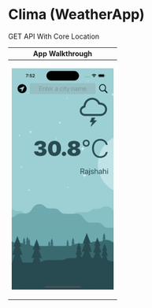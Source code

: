 # Clima (WeatherApp)
GET API With Core Location

| App Walkthrough |
| --- |
| <p align="center"><img src="Screenshots and App Walkthrough/Clima_weatherApp.gif" height="450"/></p> |
